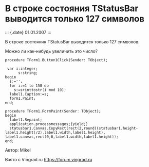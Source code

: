 В строке состояния TStatusBar выводится только 127 символов
===========================================================

::: {.date}
01.01.2007
:::

В строке состояния TStatusBar выводится только 127 символов.

Можно ли как-нибудь увеличить это число?

    procedure TForm1.Button1Click(Sender: TObject);
     
     var i:integer;
          s:string;
    begin
      s:='';
      for i:=1 to 150 do
        s:=s+inttostr(i mod 10);
      label1.Caption:=s;
      form1.Paint;
    end;
     
    procedure TForm1.FormPaint(Sender: TObject);
    begin
      label1.Repaint;
      application.processmessages;{yield;}
      statusbar1.Canvas.CopyRect(rect(2,round((statusbar1.height- label1.height)/2),label1.width,label1.height),
    label1.canvas,rect(0,0,label1.width,label1.height));
    end;

Автор: Mikel

Взято с Vingrad.ru <https://forum.vingrad.ru>
